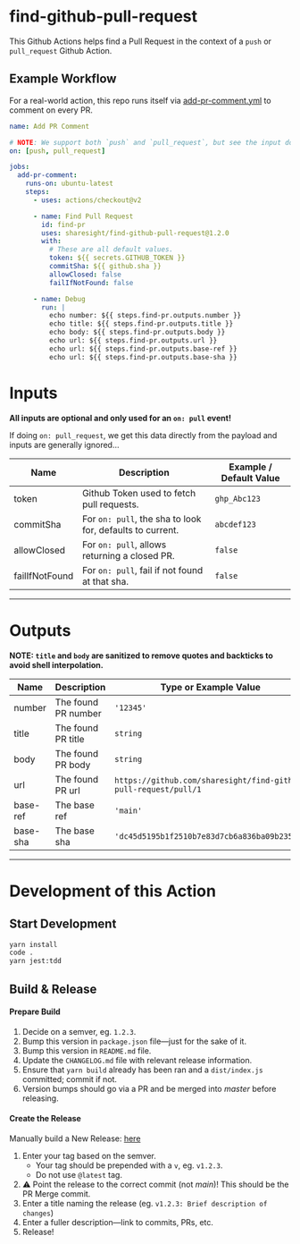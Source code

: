 # find-github-pull-request

This Github Actions helps find a Pull Request in the context of a `push` or `pull_request` Github Action.

## Example Workflow

For a real-world action, this repo runs itself via [add-pr-comment.yml](https://github.com/sharesight/find-github-pull-request/blob/main/.github/workflows/add-pr-comment.yml) to comment on every PR.

```yaml
name: Add PR Comment

# NOTE: We support both `push` and `pull_request`, but see the input documentation as they are different.
on: [push, pull_request]

jobs:
  add-pr-comment:
    runs-on: ubuntu-latest
    steps:
      - uses: actions/checkout@v2

      - name: Find Pull Request
        id: find-pr
        uses: sharesight/find-github-pull-request@1.2.0
        with:
          # These are all default values.
          token: ${{ secrets.GITHUB_TOKEN }}
          commitSha: ${{ github.sha }}
          allowClosed: false
          failIfNotFound: false

      - name: Debug
        run: |
          echo number: ${{ steps.find-pr.outputs.number }}
          echo title: ${{ steps.find-pr.outputs.title }}
          echo body: ${{ steps.find-pr.outputs.body }}
          echo url: ${{ steps.find-pr.outputs.url }}
          echo url: ${{ steps.find-pr.outputs.base-ref }}
          echo url: ${{ steps.find-pr.outputs.base-sha }}
```

# Inputs

**All inputs are optional and only used for an `on: pull` event!**

If doing `on: pull_request`, we get this data directly from the payload and inputs are generally ignored…

| Name           | Description                                               | Example / Default Value |
| -------------- | --------------------------------------------------------- | ----------------------- |
| token          | Github Token used to fetch pull requests.                 | `ghp_Abc123`            |
| commitSha      | For `on: pull`, the sha to look for, defaults to current. | `abcdef123`             |
| allowClosed    | For `on: pull`, allows returning a closed PR.             | `false`                 |
| failIfNotFound | For `on: pull`, fail if not found at that sha.            | `false`                 |

---

# Outputs

**NOTE: `title` and `body` are sanitized to remove quotes and backticks to avoid shell interpolation.**

| Name     | Description         | Type or Example Value                                          |
| -------- | ------------------- | -------------------------------------------------------------- |
| number   | The found PR number | `'12345'`                                                      |
| title    | The found PR title  | `string`                                                       |
| body     | The found PR body   | `string`                                                       |
| url      | The found PR url    | `https://github.com/sharesight/find-github-pull-request/pull/1` |
| base-ref | The base ref        | `'main'`                                                       |
| base-sha | The base sha        | `'dc45d5195b1f2510b7e83d7cb6a836ba09b2358d'`                                                       |

---

# Development of this Action

## Start Development

```bash
yarn install
code .
yarn jest:tdd
```

## Build & Release

#### Prepare Build

1. Decide on a semver, eg. `1.2.3`.
2. Bump this version in `package.json` file—just for the sake of it.
4. Bump this version in `README.md` file.
5. Update the `CHANGELOG.md` file with relevant release information.
6. Ensure that `yarn build` already has been ran and a `dist/index.js` committed; commit if not.
7. Version bumps should go via a PR and be merged into _master_ before releasing.

#### Create the Release

Manually build a New Release: [here](https://github.com/sharesight/find-github-pull-request/releases/new)

1. Enter your tag based on the semver.
   - Your tag should be prepended with a `v`, eg. `v1.2.3`.
   - Do not use `@latest` tag.
2. :warning: Point the release to the correct commit (not _main_)! This should be the PR Merge commit.
3. Enter a title naming the release (eg. `v1.2.3: Brief description of changes`)
4. Enter a fuller description—link to commits, PRs, etc.
5. Release!
